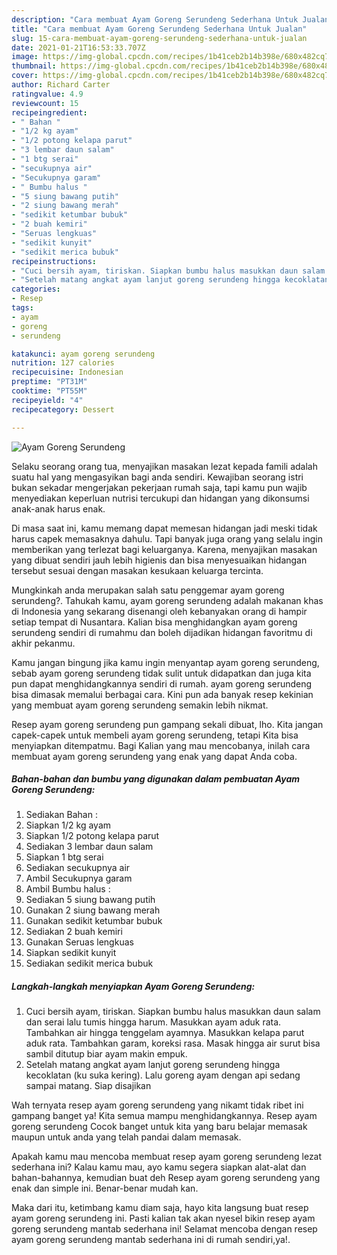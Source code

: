 ```yaml
---
description: "Cara membuat Ayam Goreng Serundeng Sederhana Untuk Jualan"
title: "Cara membuat Ayam Goreng Serundeng Sederhana Untuk Jualan"
slug: 15-cara-membuat-ayam-goreng-serundeng-sederhana-untuk-jualan
date: 2021-01-21T16:53:33.707Z
image: https://img-global.cpcdn.com/recipes/1b41ceb2b14b398e/680x482cq70/ayam-goreng-serundeng-foto-resep-utama.jpg
thumbnail: https://img-global.cpcdn.com/recipes/1b41ceb2b14b398e/680x482cq70/ayam-goreng-serundeng-foto-resep-utama.jpg
cover: https://img-global.cpcdn.com/recipes/1b41ceb2b14b398e/680x482cq70/ayam-goreng-serundeng-foto-resep-utama.jpg
author: Richard Carter
ratingvalue: 4.9
reviewcount: 15
recipeingredient:
- " Bahan "
- "1/2 kg ayam"
- "1/2 potong kelapa parut"
- "3 lembar daun salam"
- "1 btg serai"
- "secukupnya air"
- "Secukupnya garam"
- " Bumbu halus "
- "5 siung bawang putih"
- "2 siung bawang merah"
- "sedikit ketumbar bubuk"
- "2 buah kemiri"
- "Seruas lengkuas"
- "sedikit kunyit"
- "sedikit merica bubuk"
recipeinstructions:
- "Cuci bersih ayam, tiriskan. Siapkan bumbu halus masukkan daun salam dan serai lalu tumis hingga harum. Masukkan ayam aduk rata. Tambahkan air hingga tenggelam ayamnya. Masukkan kelapa parut aduk rata. Tambahkan garam, koreksi rasa. Masak hingga air surut bisa sambil ditutup biar ayam makin empuk."
- "Setelah matang angkat ayam lanjut goreng serundeng hingga kecoklatan (ku suka kering). Lalu goreng ayam dengan api sedang sampai matang. Siap disajikan"
categories:
- Resep
tags:
- ayam
- goreng
- serundeng

katakunci: ayam goreng serundeng 
nutrition: 127 calories
recipecuisine: Indonesian
preptime: "PT31M"
cooktime: "PT55M"
recipeyield: "4"
recipecategory: Dessert

---
```



![Ayam Goreng Serundeng](https://img-global.cpcdn.com/recipes/1b41ceb2b14b398e/680x482cq70/ayam-goreng-serundeng-foto-resep-utama.jpg)

Selaku seorang orang tua, menyajikan masakan lezat kepada famili adalah suatu hal yang mengasyikan bagi anda sendiri. Kewajiban seorang istri bukan sekadar mengerjakan pekerjaan rumah saja, tapi kamu pun wajib menyediakan keperluan nutrisi tercukupi dan hidangan yang dikonsumsi anak-anak harus enak.

Di masa  saat ini, kamu memang dapat memesan hidangan jadi meski tidak harus capek memasaknya dahulu. Tapi banyak juga orang yang selalu ingin memberikan yang terlezat bagi keluarganya. Karena, menyajikan masakan yang dibuat sendiri jauh lebih higienis dan bisa menyesuaikan hidangan tersebut sesuai dengan masakan kesukaan keluarga tercinta. 



Mungkinkah anda merupakan salah satu penggemar ayam goreng serundeng?. Tahukah kamu, ayam goreng serundeng adalah makanan khas di Indonesia yang sekarang disenangi oleh kebanyakan orang di hampir setiap tempat di Nusantara. Kalian bisa menghidangkan ayam goreng serundeng sendiri di rumahmu dan boleh dijadikan hidangan favoritmu di akhir pekanmu.

Kamu jangan bingung jika kamu ingin menyantap ayam goreng serundeng, sebab ayam goreng serundeng tidak sulit untuk didapatkan dan juga kita pun dapat menghidangkannya sendiri di rumah. ayam goreng serundeng bisa dimasak memalui berbagai cara. Kini pun ada banyak resep kekinian yang membuat ayam goreng serundeng semakin lebih nikmat.

Resep ayam goreng serundeng pun gampang sekali dibuat, lho. Kita jangan capek-capek untuk membeli ayam goreng serundeng, tetapi Kita bisa menyiapkan ditempatmu. Bagi Kalian yang mau mencobanya, inilah cara membuat ayam goreng serundeng yang enak yang dapat Anda coba.

<!--inarticleads1-->

##### Bahan-bahan dan bumbu yang digunakan dalam pembuatan Ayam Goreng Serundeng:

1. Sediakan  Bahan :
1. Siapkan 1/2 kg ayam
1. Siapkan 1/2 potong kelapa parut
1. Sediakan 3 lembar daun salam
1. Siapkan 1 btg serai
1. Sediakan secukupnya air
1. Ambil Secukupnya garam
1. Ambil  Bumbu halus :
1. Sediakan 5 siung bawang putih
1. Gunakan 2 siung bawang merah
1. Gunakan sedikit ketumbar bubuk
1. Sediakan 2 buah kemiri
1. Gunakan Seruas lengkuas
1. Siapkan sedikit kunyit
1. Sediakan sedikit merica bubuk




<!--inarticleads2-->

##### Langkah-langkah menyiapkan Ayam Goreng Serundeng:

1. Cuci bersih ayam, tiriskan. Siapkan bumbu halus masukkan daun salam dan serai lalu tumis hingga harum. Masukkan ayam aduk rata. Tambahkan air hingga tenggelam ayamnya. Masukkan kelapa parut aduk rata. Tambahkan garam, koreksi rasa. Masak hingga air surut bisa sambil ditutup biar ayam makin empuk.
1. Setelah matang angkat ayam lanjut goreng serundeng hingga kecoklatan (ku suka kering). Lalu goreng ayam dengan api sedang sampai matang. Siap disajikan




Wah ternyata resep ayam goreng serundeng yang nikamt tidak ribet ini gampang banget ya! Kita semua mampu menghidangkannya. Resep ayam goreng serundeng Cocok banget untuk kita yang baru belajar memasak maupun untuk anda yang telah pandai dalam memasak.

Apakah kamu mau mencoba membuat resep ayam goreng serundeng lezat sederhana ini? Kalau kamu mau, ayo kamu segera siapkan alat-alat dan bahan-bahannya, kemudian buat deh Resep ayam goreng serundeng yang enak dan simple ini. Benar-benar mudah kan. 

Maka dari itu, ketimbang kamu diam saja, hayo kita langsung buat resep ayam goreng serundeng ini. Pasti kalian tak akan nyesel bikin resep ayam goreng serundeng mantab sederhana ini! Selamat mencoba dengan resep ayam goreng serundeng mantab sederhana ini di rumah sendiri,ya!.

